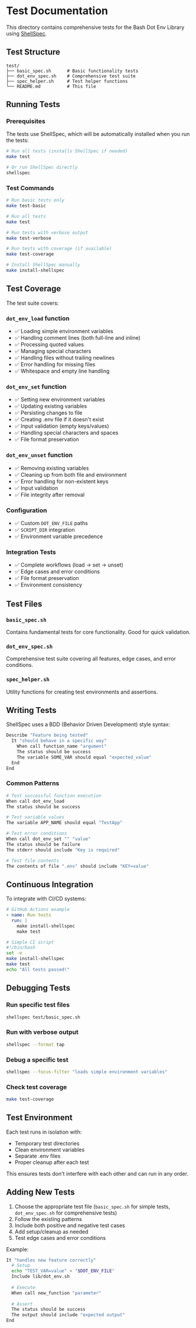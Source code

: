 # Test Documentation

This directory contains comprehensive tests for the Bash Dot Env Library using [ShellSpec](https://shellspec.info/).

## Test Structure

```
test/
├── basic_spec.sh      # Basic functionality tests
├── dot_env_spec.sh    # Comprehensive test suite
├── spec_helper.sh     # Test helper functions
└── README.md          # This file
```

## Running Tests

### Prerequisites

The tests use ShellSpec, which will be automatically installed when you run the tests:

```bash
# Run all tests (installs ShellSpec if needed)
make test

# Or run ShellSpec directly
shellspec
```

### Test Commands

```bash
# Run basic tests only
make test-basic

# Run all tests
make test

# Run tests with verbose output
make test-verbose

# Run tests with coverage (if available)
make test-coverage

# Install ShellSpec manually
make install-shellspec
```

## Test Coverage

The test suite covers:

### `dot_env_load` function
- ✅ Loading simple environment variables
- ✅ Handling comment lines (both full-line and inline)
- ✅ Processing quoted values
- ✅ Managing special characters
- ✅ Handling files without trailing newlines
- ✅ Error handling for missing files
- ✅ Whitespace and empty line handling

### `dot_env_set` function
- ✅ Setting new environment variables
- ✅ Updating existing variables
- ✅ Persisting changes to file
- ✅ Creating .env file if it doesn't exist
- ✅ Input validation (empty keys/values)
- ✅ Handling special characters and spaces
- ✅ File format preservation

### `dot_env_unset` function
- ✅ Removing existing variables
- ✅ Cleaning up from both file and environment
- ✅ Error handling for non-existent keys
- ✅ Input validation
- ✅ File integrity after removal

### Configuration
- ✅ Custom `DOT_ENV_FILE` paths
- ✅ `SCRIPT_DIR` integration
- ✅ Environment variable precedence

### Integration Tests
- ✅ Complete workflows (load → set → unset)
- ✅ Edge cases and error conditions
- ✅ File format preservation
- ✅ Environment consistency

## Test Files

### `basic_spec.sh`
Contains fundamental tests for core functionality. Good for quick validation.

### `dot_env_spec.sh`
Comprehensive test suite covering all features, edge cases, and error conditions.

### `spec_helper.sh`
Utility functions for creating test environments and assertions.

## Writing Tests

ShellSpec uses a BDD (Behavior Driven Development) style syntax:

```bash
Describe "Feature being tested"
  It "should behave in a specific way"
    When call function_name "argument"
    The status should be success
    The variable SOME_VAR should equal "expected_value"
  End
End
```

### Common Patterns

```bash
# Test successful function execution
When call dot_env_load
The status should be success

# Test variable values
The variable APP_NAME should equal "TestApp"

# Test error conditions
When call dot_env_set "" "value"
The status should be failure
The stderr should include "Key is required"

# Test file contents
The contents of file ".env" should include "KEY=value"
```

## Continuous Integration

To integrate with CI/CD systems:

```yaml
# GitHub Actions example
- name: Run tests
  run: |
    make install-shellspec
    make test
```

```bash
# Simple CI script
#!/bin/bash
set -e
make install-shellspec
make test
echo "All tests passed!"
```

## Debugging Tests

### Run specific test files
```bash
shellspec test/basic_spec.sh
```

### Run with verbose output
```bash
shellspec --format tap
```

### Debug a specific test
```bash
shellspec --focus-filter "loads simple environment variables"
```

### Check test coverage
```bash
make test-coverage
```

## Test Environment

Each test runs in isolation with:
- Temporary test directories
- Clean environment variables
- Separate .env files
- Proper cleanup after each test

This ensures tests don't interfere with each other and can run in any order.

## Adding New Tests

1. Choose the appropriate test file (`basic_spec.sh` for simple tests, `dot_env_spec.sh` for comprehensive tests)
2. Follow the existing patterns
3. Include both positive and negative test cases
4. Add setup/cleanup as needed
5. Test edge cases and error conditions

Example:
```bash
It "handles new feature correctly"
  # Setup
  echo "TEST_VAR=value" > "$DOT_ENV_FILE"
  Include lib/dot_env.sh
  
  # Execute
  When call new_function "parameter"
  
  # Assert
  The status should be success
  The output should include "expected output"
End
```